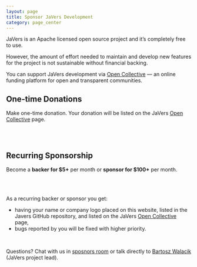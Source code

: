 ```yaml
---
layout: page
title: Sponsor JaVers Development
category: page_center
---
```


JaVers is an Apache licensed open source project and it’s completely free to use.

However, the amount of effort needed to maintain and develop new features for
the project is not sustainable without financial backing.

You can support JaVers development via [Open Collective](https://opencollective.com/javers)
&mdash; an online funding platform for open and transparent communities. 

## One-time Donations

Make one-time donation. Your donation will be listed on the JaVers
[Open Collective](https://opencollective.com/javers) page.

<br/>
<script src="https://opencollective.com/javers/donate/button.js" color="white"></script>
<br/>

## Recurring Sponsorship

Become a **backer for $5+** per month or **sponsor for $100+** per month.

<br/>
<script src="https://opencollective.com/javers/contribute/button.js" color="blue"></script>
<br/>

As a recurring backer or sponsor you get:

* having your name or company logo placed on this website, listed in the Javers GitHub repository,
and listed on the JaVers [Open Collective](https://opencollective.com/javers) page,
* bugs reported by you will be fixed with higher priority. 

<br/>

Questions? Chat with us in [sposnors room](https://gitter.im/javers/sponsors)
or talk directly to [Bartosz Walacik](https://gitter.im/bartoszwalacik) (JaVers project lead).
